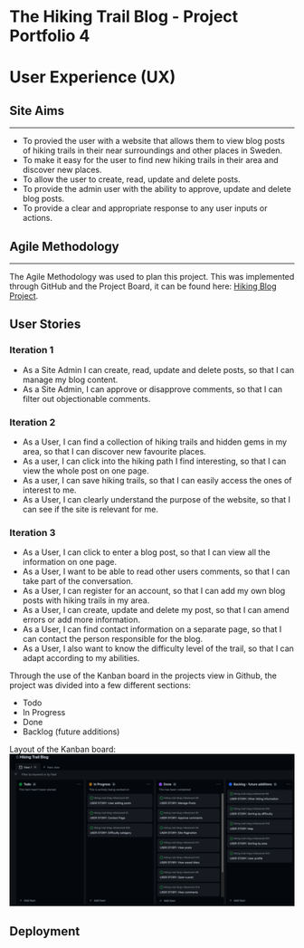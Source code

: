 # The Hiking Trail Blog - Project Portfolio 4

# User Experience (UX)

## **Site Aims**
---
- To provied the user with a website that allows them to view blog posts of hiking trails in their near surroundings and other places in Sweden.
- To make it easy for the user to find new hiking trails in their area and discover new places.
- To allow the user to create, read, update and delete posts.
- To provide the admin user with the ability to approve, update and delete blog posts.
- To provide a clear and appropriate response to any user inputs or actions.

## **Agile Methodology**
---
The Agile Methodology was used to plan this project. This was implemented through GitHub and the Project Board, it can be found here: [Hiking Blog Project](https://github.com/users/emeliehansson/projects/4).

## User Stories

### Iteration 1
- As a Site Admin I can create, read, update and delete posts, so that I can manage my blog content.
- As a Site Admin, I can approve or disapprove comments, so that I can filter out objectionable comments.

### Iteration 2
- As a User, I can find a collection of hiking trails and hidden gems in my area, so that I can discover new favourite places.
- As a user, I can click into the hiking path I find interesting, so that I can view the whole post on one page.
- As a user, I can save hiking trails, so that I can easily access the ones of interest to me.
- As a User, I can clearly understand the purpose of the website, so that I can see if the site is relevant for me.

### Iteration 3
- As a User, I can click to enter a blog post, so that I can view all the information on one page.
- As a User, I want to be able to read other users comments, so that I can take part of the conversation.
- As a User, I can register for an account, so that I can add my own blog posts with hiking trails in my area.
- As a User, I can create, update and delete my post, so that I can amend errors or add more information.
- As a User, I can find contact information on a separate page, so that I can contact the person responsible for the blog.
- As a User, I also want to know the difficulty level of the trail, so that I can adapt according to my abilities.

Through the use of the Kanban board in the projects view in Github, the project was divided into a few different sections:

- Todo
- In Progress
- Done
- Backlog (future additions)

Layout of the Kanban board:
![Kanban](hikingblog/readme-assets/Kanban%20board.png)

## **Deployment**

